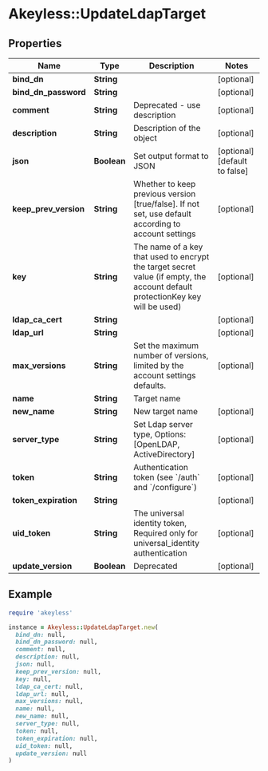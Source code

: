 # Akeyless::UpdateLdapTarget

## Properties

| Name | Type | Description | Notes |
| ---- | ---- | ----------- | ----- |
| **bind_dn** | **String** |  | [optional] |
| **bind_dn_password** | **String** |  | [optional] |
| **comment** | **String** | Deprecated - use description | [optional] |
| **description** | **String** | Description of the object | [optional] |
| **json** | **Boolean** | Set output format to JSON | [optional][default to false] |
| **keep_prev_version** | **String** | Whether to keep previous version [true/false]. If not set, use default according to account settings | [optional] |
| **key** | **String** | The name of a key that used to encrypt the target secret value (if empty, the account default protectionKey key will be used) | [optional] |
| **ldap_ca_cert** | **String** |  | [optional] |
| **ldap_url** | **String** |  | [optional] |
| **max_versions** | **String** | Set the maximum number of versions, limited by the account settings defaults. | [optional] |
| **name** | **String** | Target name |  |
| **new_name** | **String** | New target name | [optional] |
| **server_type** | **String** | Set Ldap server type, Options:[OpenLDAP, ActiveDirectory] | [optional] |
| **token** | **String** | Authentication token (see &#x60;/auth&#x60; and &#x60;/configure&#x60;) | [optional] |
| **token_expiration** | **String** |  | [optional] |
| **uid_token** | **String** | The universal identity token, Required only for universal_identity authentication | [optional] |
| **update_version** | **Boolean** | Deprecated | [optional] |

## Example

```ruby
require 'akeyless'

instance = Akeyless::UpdateLdapTarget.new(
  bind_dn: null,
  bind_dn_password: null,
  comment: null,
  description: null,
  json: null,
  keep_prev_version: null,
  key: null,
  ldap_ca_cert: null,
  ldap_url: null,
  max_versions: null,
  name: null,
  new_name: null,
  server_type: null,
  token: null,
  token_expiration: null,
  uid_token: null,
  update_version: null
)
```

